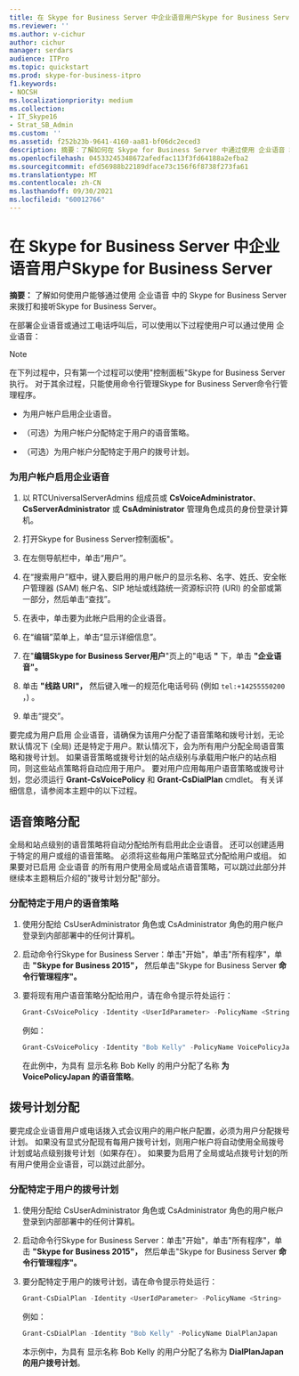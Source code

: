 ```yaml
---
title: 在 Skype for Business Server 中企业语音用户Skype for Business Server
ms.reviewer: ''
ms.author: v-cichur
author: cichur
manager: serdars
audience: ITPro
ms.topic: quickstart
ms.prod: skype-for-business-itpro
f1.keywords:
- NOCSH
ms.localizationpriority: medium
ms.collection:
- IT_Skype16
- Strat_SB_Admin
ms.custom: ''
ms.assetid: f252b23b-9641-4160-aa81-bf06dc2eced3
description: 摘要：了解如何在 Skype for Business Server 中通过使用 企业语音 和 Skype for Business Server。
ms.openlocfilehash: 04533245348672afedfac113f3fd64188a2efba2
ms.sourcegitcommit: efd56988b22189dface73c156f6f8738f273fa61
ms.translationtype: MT
ms.contentlocale: zh-CN
ms.lasthandoff: 09/30/2021
ms.locfileid: "60012766"
---
```

# <a name="enable-users-for-enterprise-voice-in-skype-for-business-server"></a>在 Skype for Business Server 中企业语音用户Skype for Business Server
 
**摘要：** 了解如何使用户能够通过使用 企业语音 中的 Skype for Business Server 来拨打和接听Skype for Business Server。
  
在部署企业语音或通过工电话呼叫后，可以使用以下过程使用户可以通过使用 企业语音：
  
> [!NOTE]
> 在下列过程中，只有第一个过程可以使用"控制面板"Skype for Business Server执行。 对于其余过程，只能使用命令行管理Skype for Business Server命令行管理程序。 
  
- 为用户帐户启用企业语音。
    
- （可选）为用户帐户分配特定于用户的语音策略。
    
- （可选）为用户帐户分配特定于用户的拨号计划。
    
### <a name="to-enable-a-user-account-for-enterprise-voice"></a>为用户帐户启用企业语音

1. 以 RTCUniversalServerAdmins 组成员或 **CsVoiceAdministrator**、**CsServerAdministrator** 或 **CsAdministrator** 管理角色成员的身份登录计算机。
    
2. 打开Skype for Business Server控制面板"。
    
3. 在左侧导航栏中，单击“用户”。
    
4. 在“搜索用户”框中，键入要启用的用户帐户的显示名称、名字、姓氏、安全帐户管理器 (SAM) 帐户名、SIP 地址或线路统一资源标识符 (URI) 的全部或第一部分，然后单击“查找”。
    
5. 在表中，单击要为此帐户启用的企业语音。
    
6. 在“编辑”菜单上，单击“显示详细信息”。
    
7. 在"**编辑Skype for Business Server用户**"页上的"电话 **"** 下，单击 **"企业语音"。**
    
8. 单击 **"线路 URI"，** 然后键入唯一的规范化电话号码 (例如 `tel:+14255550200` ，) 。
    
9. 单击“提交”。
    
要完成为用户启用 企业语音，请确保为该用户分配了语音策略和拨号计划，无论默认情况下 (全局) 还是特定于用户。默认情况下，会为所有用户分配全局语音策略和拨号计划。 如果语音策略或拨号计划的站点级别与承载用户帐户的站点相同，则这些站点策略将自动应用于用户。 要对用户应用每用户语音策略或拨号计划，您必须运行 **Grant-CsVoicePolicy** 和 **Grant-CsDialPlan** cmdlet。 有关详细信息，请参阅本主题中的以下过程。
## <a name="voice-policy-assignment"></a>语音策略分配

全局和站点级别的语音策略将自动分配给所有启用此企业语音。 还可以创建适用于特定的用户或组的语音策略。 必须将这些每用户策略显式分配给用户或组。 如果要对已启用 企业语音 的所有用户使用全局或站点语音策略，可以跳过此部分并继续本主题稍后介绍的"拨号计划分配"部分[](enable-users-for-enterprise-voice.md#BKMK_DialPlanAssignment)。
  
### <a name="to-assign-a-user-specific-voice-policy"></a>分配特定于用户的语音策略

1. 使用分配给 CsUserAdministrator 角色或 CsAdministrator 角色的用户帐户登录到内部部署中的任何计算机。
    
2. 启动命令行Skype for Business Server：单击"开始"，单击"所有程序"，单击 **"Skype for Business 2015"，** 然后单击"Skype for Business Server **命令行管理程序"。**
    
3. 要将现有用户语音策略分配给用户，请在命令提示符处运行：
    
   ```powershell
   Grant-CsVoicePolicy -Identity <UserIdParameter> -PolicyName <String>
   ```

    例如：
    
   ```powershell
   Grant-CsVoicePolicy -Identity "Bob Kelly" -PolicyName VoicePolicyJapan
   ```

    在此例中，为具有 显示名称 Bob Kelly 的用户分配了名称 **为 VoicePolicyJapan 的语音策略**。
    
## <a name="dial-plan-assignment"></a>拨号计划分配
<a name="BKMK_DialPlanAssignment"> </a>

要完成企业语音用户或电话拨入式会议用户的用户帐户配置，必须为用户分配拨号计划。 如果没有显式分配现有每用户拨号计划，则用户帐户将自动使用全局拨号计划或站点级别拨号计划（如果存在）。 如果要为启用了全局或站点拨号计划的所有用户使用企业语音，可以跳过此部分。
  
### <a name="to-assign-a-user-specific-dial-plan"></a>分配特定于用户的拨号计划

1. 使用分配给 CsUserAdministrator 角色或 CsAdministrator 角色的用户帐户登录到内部部署中的任何计算机。
    
2. 启动命令行Skype for Business Server：单击"开始"，单击"所有程序"，单击 **"Skype for Business 2015"，** 然后单击"Skype for Business Server **命令行管理程序"。**
    
3. 要分配特定于用户的拨号计划，请在命令提示符处运行：
    
   ```powershell
   Grant-CsDialPlan -Identity <UserIdParameter> -PolicyName <String>
   ```

    例如：
    
   ```powershell
   Grant-CsDialPlan -Identity "Bob Kelly" -PolicyName DialPlanJapan
   ```

    本示例中，为具有 显示名称 Bob Kelly 的用户分配了名称为 **DialPlanJapan 的用户拨号计划**。
    

